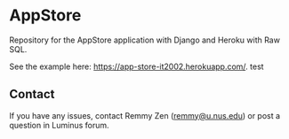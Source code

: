 # AppStore

Repository for the AppStore application with Django and Heroku with Raw SQL.

See the example here: https://app-store-it2002.herokuapp.com/. test

## Contact
If you have any issues, contact Remmy Zen (remmy@u.nus.edu) or post a question in Luminus forum.
